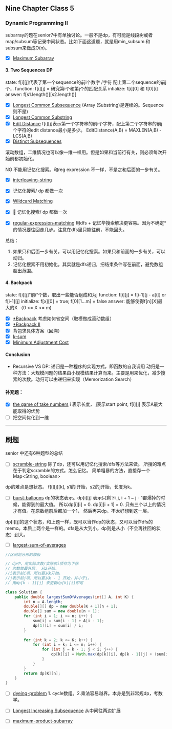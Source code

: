 ## Nine Chapter Class 5

### Dynamic Programming II
subarray的题在senior7中有单独讨论。一般不是dp，有可能是线段树或者map/subsum等记录中间状态。比如下面这道题，就是用min_subsum 和 subsum来做成O(n)。
- [x] [Maximum Subarray](http://www.leetcode.com/problems/maximum-subarray)


#### 3. Two Sequences DP
state: f[i][j]代表了第一个sequence的前i个数字
/字符 配上第二个sequence的前j个...
function: f[i][j] = 研究第i个和第j个的匹配关系
intialize: f[i][0] 和 f[0][i]
answer: f[s1.length()][s2.length()]

- [x] [Longest Common Subsequence](http://www.leetcode.com/problems/longest-common-subsequence) (Array (Substring)是连续的。Sequence则不是)
- [x] [Longest Common Substring](http://www.lintcode.com/problem/longest-common-substring) 
- [x] [Edit Distance](http://www.leetcode.com/problems/edit-distance) f[i][j]表示第一个字符串的前i个字符，配上第二个字符串的前j个字符的edit distance最小是多少。
EditDistance(A,B) = MAXLEN(A,B) - LCS(A,B)
- [x] [Distinct Subsequences](http://www.leetcode.com/problems/distinct-subsequences) 

滚动数组，二维情况也可以像一维一样用。但是如果和当前行有关，则必须每次开始前都初始化。

NO 不能用记忆化搜索。和reg expression 不一样，不是之和后面的一步有关。

- [x] [interleaving-string](http://www.leetcode.com/problems/interleaving-string) 
- [x] 记忆化搜索/ dp 都做一次


- [x] [Wildcard Matching](http://www.leetcode.com/problems/wildcard-matching) 
- [x] :carrot: 记忆化搜索/ dp 都做一次
- [x] [regular-expression-matching](https://www.leetcode.com/problems/regular-expression-matching/description) 
用dfs + 记忆华搜索解决更容易。因为不确定*的情况要往回走几步。注意在dfs里只能往前，不能回头。

总结：
1. 如果只和后面一步有关，可以用记忆化搜索。如果只和前面的一步有关，可以动归。
2. 记忆化搜索不用初始化。其实就是dfs递归，把结束条件写在前面，避免数组超出范围。
 
#### 4. Backpack
state: f[i][j]“前i“个数，取出一些能否组成和为j
function: f[i][j] = f[i-1][j - a[i]] or f[i-1][j]
initialize: f[x][0] = true; f[0][1...m] = false
answer: 能够使得f[n][X]最大的X （0 <= X <= m)


- [x] [*Backpack](http://www.lintcode.com/problem/backpack) 考虑如何省空间（取模做成滚动数组）
- [x] [*Backpack II](http://www.lintcode.com/problem/backpack-ii) 
- [x] 背包求具体方案（回溯）
- [x] [k-sum](http://www.lintcode.com/problem/k-sum/)
- [x] [Minimum Adjustment Cost](http://www.lintcode.com/problem/minimum-adjustment-cost/) 

#### Conclusion

- Recursive VS DP:
递归是一种程序的实现方式，即函数的自我调用
动归是一种方法：大规模问题的结果由小规模结果计算而来。主要是用来优化，减少搜索的次数。动归可以由递归来实现（Memorization Search）


#### 补充题：
- [x] [the game of take numbers](https://leetcode.com/problems/predict-the-winner/) i 表示长度， j表示start point, f[i][j] 表示A最大能取得的优势
- [ ] 把空间优化到一维

---
## 刷题
senior 中还有6种题型的总结


- [ ] [scramble-string](https://www.lintcode.com/problem/scramble-string/description)
除了dp，还可以用记忆化搜索/dfs等方法来做。
所搜的难点在于判定scramble的方式。怎么记忆。
简单粗暴的方法，直接存一个Map<String, boolean>

dp的难点是想状态。
f[i][j][k], s1的i开始，s2的j开始，长度为k。


- [ ] [burst-balloons](https://www.lintcode.com/problem/burst-balloons/description)
dp的状态表示。dp[i][j] 表示只剩下i,j, i + 1 ~ j - 1都爆掉的时候，能得到的最大值。
所以dp[i][i] = 0. dp[i][i + 1] = 0. 只有三个以上的情况才有值。在原数组前后都加一个1， 然后再来dp。不太好想到这一层。

dp[i][j]的这个状态，和上题一样，既可以当作dp的状态，又可以当作dfs的memo。本质上两个是一样的。dfs是从大到小，dp则是从小（不会再往回的状态）到大。

- [ ] [largest-sum-of-averages](https://www.lintcode.com/problem/largest-sum-of-averages/description)
```java
//区间划分形的模板

// dp中，用实际次数/实际前i项作为下标
// 次数放最外层， 从2开始。
//i表示前i项，所以要从k开始。
//j表示前j项，所以要从k - 1 开始，并小于i。
// 用dp[k - 1][j] 来更新dp[k][i]即可

class Solution {
    public double largestSumOfAverages(int[] A, int K) {
        int n = A.length;
        double[][] dp = new double[K + 1][n + 1];
        double[] sum = new double[n + 1];
        for (int i = 1; i <= n; i++) {
            sum[i] = sum[i - 1] + A[i - 1];
            dp[1][i] = sum[i] / i;
        }
        
        for (int k = 2; k <= K; k++) {
            for (int i = k; i <= n; i++) {
                for (int j = k - 1; j < i; j++) {
                    dp[k][i] = Math.max(dp[k][i], dp[k - 1][j] + (sum[i] - sum[j]) / (i - j));
                }
            }
        }
        return dp[K][n];
    }
}

```


- [ ] [dyeing-problem](https://www.lintcode.com/problem/dyeing-problem/description) 1. cycle数组。2.乘法容易越界。本身是到非常规dp，考数学。

- [ ] [Longest Increasing Subsequence](https://www.lintcode.com/problem/longest-increasing-subsequence) 从中间往两边扩展

- [ ] [maximum-product-subarray](https://www.lintcode.com/problem/maximum-product-subarray/description)



